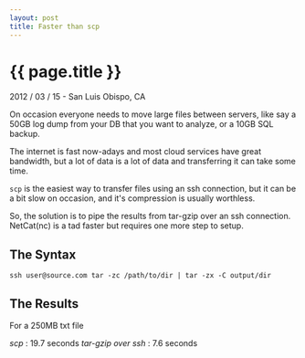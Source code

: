 ```yaml
---
layout: post
title: Faster than scp
---
```


{{ page.title }}
================

<p class="meta">2012 / 03 / 15 - San Luis Obispo, CA</p>

On occasion everyone needs to move large files between servers, like say a 50GB
log dump from your DB that you want to analyze, or a 10GB SQL backup.

The internet is fast now-adays and most cloud services have great bandwidth,
but a lot of data is a lot of data and transferring it can take some time.

`scp` is the easiest way to transfer files using an ssh connection, but it can
be a bit slow on occasion, and it's compression is usually worthless.

So, the solution is to pipe the results from tar-gzip over an ssh connection.
NetCat(nc) is a tad faster but requires one more step to setup.

The Syntax
----------

    ssh user@source.com tar -zc /path/to/dir | tar -zx -C output/dir

The Results
-----------
For a 250MB txt file

*scp* : 19.7 seconds
*tar-gzip over ssh* : 7.6 seconds


